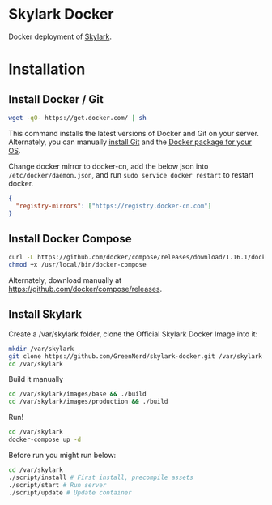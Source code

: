 # Skylark Docker
Docker deployment of [Skylark](https://skylarkly.com).

# Installation

## Install Docker / Git
```bash
wget -qO- https://get.docker.com/ | sh
```
This command installs the latest versions of Docker and Git on your server. Alternately, you can manually [install Git](https://git-scm.com/book/en/v2/Getting-Started-Installing-Git) and the [Docker package for your OS](https://docs.docker.com/installation/).

Change docker mirror to docker-cn, add the below json into `/etc/docker/daemon.json`, and run `sudo service docker restart` to restart docker.
```json
{
  "registry-mirrors": ["https://registry.docker-cn.com"]
}
```

## Install Docker Compose
```bash
curl -L https://github.com/docker/compose/releases/download/1.16.1/docker-compose-`uname -s`-`uname -m` -o /usr/local/bin/docker-compose
chmod +x /usr/local/bin/docker-compose
```

Alternately, download manually at https://github.com/docker/compose/releases.

## Install Skylark

Create a /var/skylark folder, clone the Official Skylark Docker Image into it:

```bash
mkdir /var/skylark
git clone https://github.com/GreenNerd/skylark-docker.git /var/skylark
cd /var/skylark
```

Build it manually
```bash
cd /var/skylark/images/base && ./build
cd /var/skylark/images/production && ./build
```

Run!

```bash
cd /var/skylark
docker-compose up -d
```

Before run you might run below:
```bash
cd /var/skylark
./script/install # First install, precompile assets
./script/start # Run server
./script/update # Update container
```

